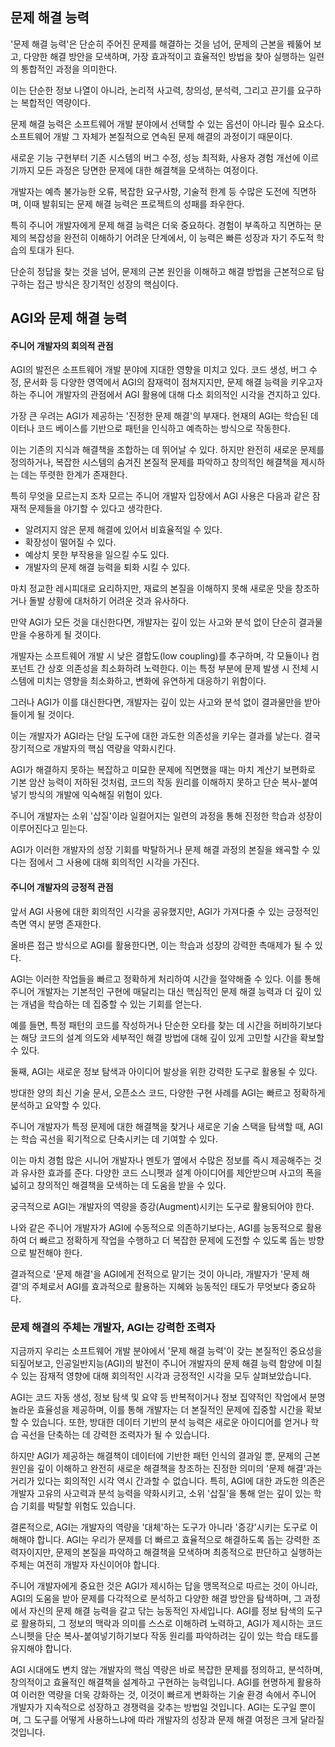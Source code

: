 
## 문제 해결 능력
'문제 해결 능력'은 단순히 주어진 문제를 해결하는 것을 넘어, 문제의 근본을 꿰뚫어 보고, 다양한 해결 방안을 모색하며, 가장 효과적이고 효율적인 방법을 찾아 실행하는 일련의 통합적인 과정을 의미한다.

이는 단순한 정보 나열이 아니라, 논리적 사고력, 창의성, 분석력, 그리고 끈기를 요구하는 복합적인 역량이다.

문제 해결 능력은 소프트웨어 개발 분야에서 선택할 수 있는 옵션이 아니라 필수 요소다. 소프트웨어 개발 그 자체가 본질적으로 연속된 문제 해결의 과정이기 때문이다.

새로운 기능 구현부터 기존 시스템의 버그 수정, 성능 최적화, 사용자 경험 개선에 이르기까지 모든 과정은 당면한 문제에 대한 해결책을 모색하는 여정이다.

개발자는 예측 불가능한 오류, 복잡한 요구사항, 기술적 한계 등 수많은 도전에 직면하며, 이때 발휘되는 문제 해결 능력은 프로젝트의 성패를 좌우한다.

특히 주니어 개발자에게 문제 해결 능력은 더욱 중요하다. 경험이 부족하고 직면하는 문제의 복잡성을 완전히 이해하기 어려운 단계에서, 이 능력은 빠른 성장과 자기 주도적 학습의 토대가 된다.

단순히 정답을 찾는 것을 넘어, 문제의 근본 원인을 이해하고 해결 방법을 근본적으로 탐구하는 접근 방식은 장기적인 성장의 핵심이다.

## AGI와 문제 해결 능력

#### 주니어 개발자의 회의적 관점
AGI의 발전은 소프트웨어 개발 분야에 지대한 영향을 미치고 있다. 코드 생성, 버그 수정, 문서화 등 다양한 영역에서 AGI의 잠재력이 점쳐지지만, 문제 해결 능력을 키우고자 하는 주니어 개발자의 관점에서 AGI 활용에 대해 다소 회의적인 시각을 견지하고 있다.

가장 큰 우려는 AGI가 제공하는 '진정한 문제 해결'의 부재다. 현재의 AGI는 학습된 데이터나 코드 베이스를 기반으로 패턴을 인식하고 예측하는 방식으로 작동한다.

이는 기존의 지식과 해결책을 조합하는 데 뛰어날 수 있다. 하지만 완전히 새로운 문제를 정의하거나, 복잡한 시스템의 숨겨진 본질적 문제를 파악하고 창의적인 해결책을 제시하는 데는 뚜렷한 한계가 존재한다.

특히 무엇을 모르는지 조차 모르는 주니어 개발자 입장에서 AGI 사용은 다음과 같은 잠재적 문제들을 야기할 수 있다고 생각한다.

- 알려지지 않은 문제 해결에 있어서 비효율적일 수 있다.
- 확장성이 떨어질 수 있다.
- 예상치 못한 부작용을 일으킬 수도 있다.
- 개발자의 문제 해결 능력을 퇴화 시킬 수 있다.

마치 정교한 레시피대로 요리하지만, 재료의 본질을 이해하지 못해 새로운 맛을 창조하거나 돌발 상황에 대처하기 어려운 것과 유사하다.

만약 AGI가 모든 것을 대신한다면, 개발자는 깊이 있는 사고와 분석 없이 단순히 결과물만을 수용하게 될 것이다.

개발자는 소프트웨어 개발 시 낮은 결합도(low coupling)를 추구하며, 각 모듈이나 컴포넌트 간 상호 의존성을 최소화하려 노력한다. 이는 특정 부분에 문제 발생 시 전체 시스템에 미치는 영향을 최소화하고, 변화에 유연하게 대응하기 위함이다.

그러나 AGI가 이를 대신한다면, 개발자는 깊이 있는 사고와 분석 없이 결과물만을 받아들이게 될 것이다.

이는 개발자가 AGI라는 단일 도구에 대한 과도한 의존성을 키우는 결과를 낳는다. 결국 장기적으로 개발자의 핵심 역량을 약화시킨다.

AGI가 해결하지 못하는 복잡하고 미묘한 문제에 직면했을 때는 마치 계산기 보편화로 기본 암산 능력이 저하된 것처럼, 코드의 작동 원리를 이해하지 못하고 단순 복사-붙여넣기 방식의 개발에 익숙해질 위험이 있다.

주니어 개발자는 소위 '삽질'이라 일컬어지는 일련의 과정을 통해 진정한 학습과 성장이 이루어진다고 믿는다. 

AGI가 이러한 개발자의 성장 기회를 박탈하거나 문제 해결 과정의 본질을 왜곡할 수 있다는 점에서 그 사용에 대해 회의적인 시각을 가진다.

#### 주니어 개발자의 긍정적 관점
앞서 AGI 사용에 대한 회의적인 시각을 공유했지만, AGI가 가져다줄 수 있는 긍정적인 측면 역시 분명 존재한다.

올바른 접근 방식으로 AGI를 활용한다면, 이는 학습과 성장의 강력한 촉매제가 될 수 있다.

AGI는 이러한 작업들을 빠르고 정확하게 처리하여 시간을 절약해줄 수 있다. 이를 통해 주니어 개발자는 기본적인 구현에 매달리는 대신 핵심적인 문제 해결 능력과 더 깊이 있는 개념을 학습하는 데 집중할 수 있는 기회를 얻는다.

예를 들면, 특정 패턴의 코드를 작성하거나 단순한 오타를 찾는 데 시간을 허비하기보다는 해당 코드의 설계 의도와 세부적인 해결 방법에 대해 깊이 있게 고민할 시간을 확보할 수 있다.

둘째, AGI는 새로운 정보 탐색과 아이디어 발상을 위한 강력한 도구로 활용될 수 있다.

방대한 양의 최신 기술 문서, 오픈소스 코드, 다양한 구현 사례를 AGI는 빠르고 정확하게 분석하고 요약할 수 있다.

주니어 개발자가 특정 문제에 대한 해결책을 찾거나 새로운 기술 스택을 탐색할 때, AGI는 학습 곡선을 획기적으로 단축시키는 데 기여할 수 있다.

이는 마치 경험 많은 시니어 개발자나 멘토가 옆에서 수많은 정보를 즉시 제공해주는 것과 유사한 효과를 준다. 다양한 코드 스니펫과 설계 아이디어를 제안받으며 사고의 폭을 넓히고 창의적인 해결책을 모색하는 데 도움을 받을 수 있다.

궁극적으로 AGI는 개발자의 역량을 증강(Augment)시키는 도구로 활용되어야 한다.

나와 같은 주니어 개발자가 AGI에 수동적으로 의존하기보다는, AGI를 능동적으로 활용하여 더 빠르고 정확하게 작업을 수행하고 더 복잡한 문제에 도전할 수 있도록 돕는 방향으로 발전해야 한다.

결과적으로 '문제 해결'을 AGI에게 전적으로 맡기는 것이 아니라, 개발자가 '문제 해결'의 주체로서 AGI를 효과적으로 활용하는 지혜와 능동적인 태도가 무엇보다 중요하다.

### 문제 해결의 주체는 개발자, AGI는 강력한 조력자

지금까지 우리는 소프트웨어 개발 분야에서 '문제 해결 능력'이 갖는 본질적인 중요성을 되짚어보고, 인공일반지능(AGI)의 발전이 주니어 개발자의 문제 해결 능력 함양에 미칠 수 있는 잠재적 영향에 대해 회의적인 시각과 긍정적인 시각을 모두 살펴보았습니다.

AGI는 코드 자동 생성, 정보 탐색 및 요약 등 반복적이거나 정보 집약적인 작업에서 분명 놀라운 효율성을 제공하며, 이를 통해 개발자는 더 본질적인 문제에 집중할 시간을 확보할 수 있습니다. 또한, 방대한 데이터 기반의 분석 능력은 새로운 아이디어를 얻거나 학습 곡선을 단축하는 데 강력한 조력자가 될 수 있습니다.

하지만 AGI가 제공하는 해결책이 데이터에 기반한 패턴 인식의 결과일 뿐, 문제의 근본 원인을 깊이 이해하고 완전히 새로운 해결책을 창조하는 진정한 의미의 '문제 해결'과는 거리가 있다는 회의적인 시각 역시 간과할 수 없습니다. 특히, AGI에 대한 과도한 의존은 개발자 고유의 사고력과 분석 능력을 약화시키고, 소위 '삽질'을 통해 얻는 깊이 있는 학습 기회를 박탈할 위험도 있습니다.

결론적으로, AGI는 개발자의 역량을 '대체'하는 도구가 아니라 '증강'시키는 도구로 이해해야 합니다. AGI는 우리가 문제를 더 빠르고 효율적으로 해결하도록 돕는 강력한 조력자이지만, 문제의 본질을 파악하고 해결책을 모색하며 최종적으로 판단하고 실행하는 주체는 여전히 개발자 자신이어야 합니다.

주니어 개발자에게 중요한 것은 AGI가 제시하는 답을 맹목적으로 따르는 것이 아니라, AGI의 도움을 받아 문제를 다각적으로 분석하고 다양한 해결 방안을 탐색하며, 그 과정에서 자신의 문제 해결 능력을 갈고 닦는 능동적인 자세입니다. AGI를 정보 탐색의 도구로 활용하되, 그 정보의 맥락과 의미를 스스로 이해하려 노력하고, AGI가 제시하는 코드 스니펫을 단순 복사-붙여넣기하기보다 작동 원리를 파악하려는 깊이 있는 학습 태도를 유지해야 합니다.

AGI 시대에도 변치 않는 개발자의 핵심 역량은 바로 복잡한 문제를 정의하고, 분석하며, 창의적이고 효율적인 해결책을 설계하고 구현하는 능력입니다. AGI를 현명하게 활용하여 이러한 역량을 더욱 강화하는 것, 이것이 빠르게 변화하는 기술 환경 속에서 주니어 개발자가 지속적으로 성장하고 경쟁력을 갖추는 방법일 것입니다. AGI는 도구일 뿐이며, 그 도구를 어떻게 사용하느냐에 따라 개발자의 성장과 문제 해결 여정은 크게 달라질 것입니다.